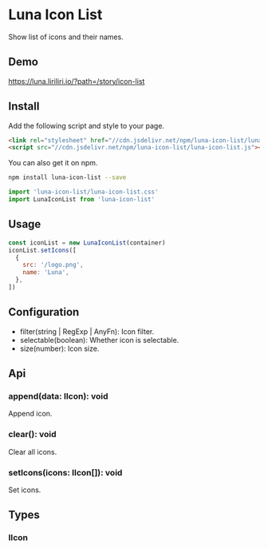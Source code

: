 # Luna Icon List

Show list of icons and their names.

## Demo

https://luna.liriliri.io/?path=/story/icon-list

## Install

Add the following script and style to your page.

```html
<link rel="stylesheet" href="//cdn.jsdelivr.net/npm/luna-icon-list/luna-icon-list.css" />
<script src="//cdn.jsdelivr.net/npm/luna-icon-list/luna-icon-list.js"></script>
```

You can also get it on npm.

```bash
npm install luna-icon-list --save
```

```javascript
import 'luna-icon-list/luna-icon-list.css'
import LunaIconList from 'luna-icon-list'
```

## Usage

```javascript
const iconList = new LunaIconList(container)
iconList.setIcons([
  {
    src: '/logo.png',
    name: 'Luna',
  },
])
```

## Configuration

* filter(string | RegExp | AnyFn): Icon filter.
* selectable(boolean): Whether icon is selectable.
* size(number): Icon size.

## Api

### append(data: IIcon): void

Append icon.

### clear(): void

Clear all icons.

### setIcons(icons: IIcon[]): void

Set icons.

## Types

### IIcon

